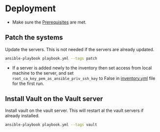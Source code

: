 # Deployment

* Make sure the [Prerequisites](PREREQUISITES.md) are met.

## Patch the systems

Update the servers. This is not needed if the servers are already updated.

```bash
ansible-playbook playbook.yml --tags patch
```

* If a server is added newly to the inventory then set access from local machine to the server,
and set `root_ca_key_pem_as_ansible_priv_ssh_key` to False in [inventory.yml](./inventory.yml) file for the first run.

## Install Vault on the Vault server

Install vault on the vault server. This will restart al the vault servers if already installed.

```bash
ansible-playbook playbook.yml --tags vault
```
